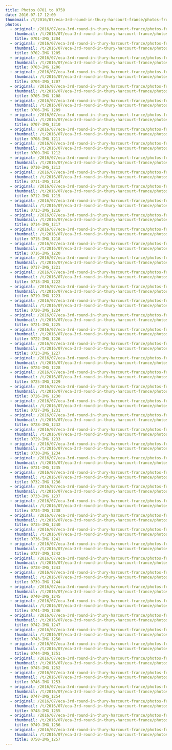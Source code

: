 ```yaml
---
title: Photos 0701 to 0750
date: 2016-07-17 12:00
thumbnail: /t/2016/07/eca-3rd-round-in-thury-harcourt-france/photos-from-sunday-17th/photos-0701-to-0750/0701-img_1204.jpg
photos:
  - original: /2016/07/eca-3rd-round-in-thury-harcourt-france/photos-from-sunday-17th/photos-0701-to-0750/0701-img_1204.jpg
    thumbnail: /t/2016/07/eca-3rd-round-in-thury-harcourt-france/photos-from-sunday-17th/photos-0701-to-0750/0701-img_1204.jpg
    title: 0701-IMG_1204
  - original: /2016/07/eca-3rd-round-in-thury-harcourt-france/photos-from-sunday-17th/photos-0701-to-0750/0702-img_1205.jpg
    thumbnail: /t/2016/07/eca-3rd-round-in-thury-harcourt-france/photos-from-sunday-17th/photos-0701-to-0750/0702-img_1205.jpg
    title: 0702-IMG_1205
  - original: /2016/07/eca-3rd-round-in-thury-harcourt-france/photos-from-sunday-17th/photos-0701-to-0750/0703-img_1206.jpg
    thumbnail: /t/2016/07/eca-3rd-round-in-thury-harcourt-france/photos-from-sunday-17th/photos-0701-to-0750/0703-img_1206.jpg
    title: 0703-IMG_1206
  - original: /2016/07/eca-3rd-round-in-thury-harcourt-france/photos-from-sunday-17th/photos-0701-to-0750/0704-img_1207.jpg
    thumbnail: /t/2016/07/eca-3rd-round-in-thury-harcourt-france/photos-from-sunday-17th/photos-0701-to-0750/0704-img_1207.jpg
    title: 0704-IMG_1207
  - original: /2016/07/eca-3rd-round-in-thury-harcourt-france/photos-from-sunday-17th/photos-0701-to-0750/0705-img_1208.jpg
    thumbnail: /t/2016/07/eca-3rd-round-in-thury-harcourt-france/photos-from-sunday-17th/photos-0701-to-0750/0705-img_1208.jpg
    title: 0705-IMG_1208
  - original: /2016/07/eca-3rd-round-in-thury-harcourt-france/photos-from-sunday-17th/photos-0701-to-0750/0706-img_1209.jpg
    thumbnail: /t/2016/07/eca-3rd-round-in-thury-harcourt-france/photos-from-sunday-17th/photos-0701-to-0750/0706-img_1209.jpg
    title: 0706-IMG_1209
  - original: /2016/07/eca-3rd-round-in-thury-harcourt-france/photos-from-sunday-17th/photos-0701-to-0750/0707-img_1210.jpg
    thumbnail: /t/2016/07/eca-3rd-round-in-thury-harcourt-france/photos-from-sunday-17th/photos-0701-to-0750/0707-img_1210.jpg
    title: 0707-IMG_1210
  - original: /2016/07/eca-3rd-round-in-thury-harcourt-france/photos-from-sunday-17th/photos-0701-to-0750/0708-img_1211.jpg
    thumbnail: /t/2016/07/eca-3rd-round-in-thury-harcourt-france/photos-from-sunday-17th/photos-0701-to-0750/0708-img_1211.jpg
    title: 0708-IMG_1211
  - original: /2016/07/eca-3rd-round-in-thury-harcourt-france/photos-from-sunday-17th/photos-0701-to-0750/0709-img_1212.jpg
    thumbnail: /t/2016/07/eca-3rd-round-in-thury-harcourt-france/photos-from-sunday-17th/photos-0701-to-0750/0709-img_1212.jpg
    title: 0709-IMG_1212
  - original: /2016/07/eca-3rd-round-in-thury-harcourt-france/photos-from-sunday-17th/photos-0701-to-0750/0710-img_1213.jpg
    thumbnail: /t/2016/07/eca-3rd-round-in-thury-harcourt-france/photos-from-sunday-17th/photos-0701-to-0750/0710-img_1213.jpg
    title: 0710-IMG_1213
  - original: /2016/07/eca-3rd-round-in-thury-harcourt-france/photos-from-sunday-17th/photos-0701-to-0750/0711-img_1214.jpg
    thumbnail: /t/2016/07/eca-3rd-round-in-thury-harcourt-france/photos-from-sunday-17th/photos-0701-to-0750/0711-img_1214.jpg
    title: 0711-IMG_1214
  - original: /2016/07/eca-3rd-round-in-thury-harcourt-france/photos-from-sunday-17th/photos-0701-to-0750/0712-img_1215.jpg
    thumbnail: /t/2016/07/eca-3rd-round-in-thury-harcourt-france/photos-from-sunday-17th/photos-0701-to-0750/0712-img_1215.jpg
    title: 0712-IMG_1215
  - original: /2016/07/eca-3rd-round-in-thury-harcourt-france/photos-from-sunday-17th/photos-0701-to-0750/0713-img_1216.jpg
    thumbnail: /t/2016/07/eca-3rd-round-in-thury-harcourt-france/photos-from-sunday-17th/photos-0701-to-0750/0713-img_1216.jpg
    title: 0713-IMG_1216
  - original: /2016/07/eca-3rd-round-in-thury-harcourt-france/photos-from-sunday-17th/photos-0701-to-0750/0714-img_1217.jpg
    thumbnail: /t/2016/07/eca-3rd-round-in-thury-harcourt-france/photos-from-sunday-17th/photos-0701-to-0750/0714-img_1217.jpg
    title: 0714-IMG_1217
  - original: /2016/07/eca-3rd-round-in-thury-harcourt-france/photos-from-sunday-17th/photos-0701-to-0750/0715-img_1218.jpg
    thumbnail: /t/2016/07/eca-3rd-round-in-thury-harcourt-france/photos-from-sunday-17th/photos-0701-to-0750/0715-img_1218.jpg
    title: 0715-IMG_1218
  - original: /2016/07/eca-3rd-round-in-thury-harcourt-france/photos-from-sunday-17th/photos-0701-to-0750/0716-img_1220.jpg
    thumbnail: /t/2016/07/eca-3rd-round-in-thury-harcourt-france/photos-from-sunday-17th/photos-0701-to-0750/0716-img_1220.jpg
    title: 0716-IMG_1220
  - original: /2016/07/eca-3rd-round-in-thury-harcourt-france/photos-from-sunday-17th/photos-0701-to-0750/0717-img_1221.jpg
    thumbnail: /t/2016/07/eca-3rd-round-in-thury-harcourt-france/photos-from-sunday-17th/photos-0701-to-0750/0717-img_1221.jpg
    title: 0717-IMG_1221
  - original: /2016/07/eca-3rd-round-in-thury-harcourt-france/photos-from-sunday-17th/photos-0701-to-0750/0718-img_1222.jpg
    thumbnail: /t/2016/07/eca-3rd-round-in-thury-harcourt-france/photos-from-sunday-17th/photos-0701-to-0750/0718-img_1222.jpg
    title: 0718-IMG_1222
  - original: /2016/07/eca-3rd-round-in-thury-harcourt-france/photos-from-sunday-17th/photos-0701-to-0750/0719-img_1223.jpg
    thumbnail: /t/2016/07/eca-3rd-round-in-thury-harcourt-france/photos-from-sunday-17th/photos-0701-to-0750/0719-img_1223.jpg
    title: 0719-IMG_1223
  - original: /2016/07/eca-3rd-round-in-thury-harcourt-france/photos-from-sunday-17th/photos-0701-to-0750/0720-img_1224.jpg
    thumbnail: /t/2016/07/eca-3rd-round-in-thury-harcourt-france/photos-from-sunday-17th/photos-0701-to-0750/0720-img_1224.jpg
    title: 0720-IMG_1224
  - original: /2016/07/eca-3rd-round-in-thury-harcourt-france/photos-from-sunday-17th/photos-0701-to-0750/0721-img_1225.jpg
    thumbnail: /t/2016/07/eca-3rd-round-in-thury-harcourt-france/photos-from-sunday-17th/photos-0701-to-0750/0721-img_1225.jpg
    title: 0721-IMG_1225
  - original: /2016/07/eca-3rd-round-in-thury-harcourt-france/photos-from-sunday-17th/photos-0701-to-0750/0722-img_1226.jpg
    thumbnail: /t/2016/07/eca-3rd-round-in-thury-harcourt-france/photos-from-sunday-17th/photos-0701-to-0750/0722-img_1226.jpg
    title: 0722-IMG_1226
  - original: /2016/07/eca-3rd-round-in-thury-harcourt-france/photos-from-sunday-17th/photos-0701-to-0750/0723-img_1227.jpg
    thumbnail: /t/2016/07/eca-3rd-round-in-thury-harcourt-france/photos-from-sunday-17th/photos-0701-to-0750/0723-img_1227.jpg
    title: 0723-IMG_1227
  - original: /2016/07/eca-3rd-round-in-thury-harcourt-france/photos-from-sunday-17th/photos-0701-to-0750/0724-img_1228.jpg
    thumbnail: /t/2016/07/eca-3rd-round-in-thury-harcourt-france/photos-from-sunday-17th/photos-0701-to-0750/0724-img_1228.jpg
    title: 0724-IMG_1228
  - original: /2016/07/eca-3rd-round-in-thury-harcourt-france/photos-from-sunday-17th/photos-0701-to-0750/0725-img_1229.jpg
    thumbnail: /t/2016/07/eca-3rd-round-in-thury-harcourt-france/photos-from-sunday-17th/photos-0701-to-0750/0725-img_1229.jpg
    title: 0725-IMG_1229
  - original: /2016/07/eca-3rd-round-in-thury-harcourt-france/photos-from-sunday-17th/photos-0701-to-0750/0726-img_1230.jpg
    thumbnail: /t/2016/07/eca-3rd-round-in-thury-harcourt-france/photos-from-sunday-17th/photos-0701-to-0750/0726-img_1230.jpg
    title: 0726-IMG_1230
  - original: /2016/07/eca-3rd-round-in-thury-harcourt-france/photos-from-sunday-17th/photos-0701-to-0750/0727-img_1231.jpg
    thumbnail: /t/2016/07/eca-3rd-round-in-thury-harcourt-france/photos-from-sunday-17th/photos-0701-to-0750/0727-img_1231.jpg
    title: 0727-IMG_1231
  - original: /2016/07/eca-3rd-round-in-thury-harcourt-france/photos-from-sunday-17th/photos-0701-to-0750/0728-img_1232.jpg
    thumbnail: /t/2016/07/eca-3rd-round-in-thury-harcourt-france/photos-from-sunday-17th/photos-0701-to-0750/0728-img_1232.jpg
    title: 0728-IMG_1232
  - original: /2016/07/eca-3rd-round-in-thury-harcourt-france/photos-from-sunday-17th/photos-0701-to-0750/0729-img_1233.jpg
    thumbnail: /t/2016/07/eca-3rd-round-in-thury-harcourt-france/photos-from-sunday-17th/photos-0701-to-0750/0729-img_1233.jpg
    title: 0729-IMG_1233
  - original: /2016/07/eca-3rd-round-in-thury-harcourt-france/photos-from-sunday-17th/photos-0701-to-0750/0730-img_1234.jpg
    thumbnail: /t/2016/07/eca-3rd-round-in-thury-harcourt-france/photos-from-sunday-17th/photos-0701-to-0750/0730-img_1234.jpg
    title: 0730-IMG_1234
  - original: /2016/07/eca-3rd-round-in-thury-harcourt-france/photos-from-sunday-17th/photos-0701-to-0750/0731-img_1235.jpg
    thumbnail: /t/2016/07/eca-3rd-round-in-thury-harcourt-france/photos-from-sunday-17th/photos-0701-to-0750/0731-img_1235.jpg
    title: 0731-IMG_1235
  - original: /2016/07/eca-3rd-round-in-thury-harcourt-france/photos-from-sunday-17th/photos-0701-to-0750/0732-img_1236.jpg
    thumbnail: /t/2016/07/eca-3rd-round-in-thury-harcourt-france/photos-from-sunday-17th/photos-0701-to-0750/0732-img_1236.jpg
    title: 0732-IMG_1236
  - original: /2016/07/eca-3rd-round-in-thury-harcourt-france/photos-from-sunday-17th/photos-0701-to-0750/0733-img_1237.jpg
    thumbnail: /t/2016/07/eca-3rd-round-in-thury-harcourt-france/photos-from-sunday-17th/photos-0701-to-0750/0733-img_1237.jpg
    title: 0733-IMG_1237
  - original: /2016/07/eca-3rd-round-in-thury-harcourt-france/photos-from-sunday-17th/photos-0701-to-0750/0734-img_1238.jpg
    thumbnail: /t/2016/07/eca-3rd-round-in-thury-harcourt-france/photos-from-sunday-17th/photos-0701-to-0750/0734-img_1238.jpg
    title: 0734-IMG_1238
  - original: /2016/07/eca-3rd-round-in-thury-harcourt-france/photos-from-sunday-17th/photos-0701-to-0750/0735-img_1240.jpg
    thumbnail: /t/2016/07/eca-3rd-round-in-thury-harcourt-france/photos-from-sunday-17th/photos-0701-to-0750/0735-img_1240.jpg
    title: 0735-IMG_1240
  - original: /2016/07/eca-3rd-round-in-thury-harcourt-france/photos-from-sunday-17th/photos-0701-to-0750/0736-img_1241.jpg
    thumbnail: /t/2016/07/eca-3rd-round-in-thury-harcourt-france/photos-from-sunday-17th/photos-0701-to-0750/0736-img_1241.jpg
    title: 0736-IMG_1241
  - original: /2016/07/eca-3rd-round-in-thury-harcourt-france/photos-from-sunday-17th/photos-0701-to-0750/0737-img_1242.jpg
    thumbnail: /t/2016/07/eca-3rd-round-in-thury-harcourt-france/photos-from-sunday-17th/photos-0701-to-0750/0737-img_1242.jpg
    title: 0737-IMG_1242
  - original: /2016/07/eca-3rd-round-in-thury-harcourt-france/photos-from-sunday-17th/photos-0701-to-0750/0738-img_1243.jpg
    thumbnail: /t/2016/07/eca-3rd-round-in-thury-harcourt-france/photos-from-sunday-17th/photos-0701-to-0750/0738-img_1243.jpg
    title: 0738-IMG_1243
  - original: /2016/07/eca-3rd-round-in-thury-harcourt-france/photos-from-sunday-17th/photos-0701-to-0750/0739-img_1244.jpg
    thumbnail: /t/2016/07/eca-3rd-round-in-thury-harcourt-france/photos-from-sunday-17th/photos-0701-to-0750/0739-img_1244.jpg
    title: 0739-IMG_1244
  - original: /2016/07/eca-3rd-round-in-thury-harcourt-france/photos-from-sunday-17th/photos-0701-to-0750/0740-img_1245.jpg
    thumbnail: /t/2016/07/eca-3rd-round-in-thury-harcourt-france/photos-from-sunday-17th/photos-0701-to-0750/0740-img_1245.jpg
    title: 0740-IMG_1245
  - original: /2016/07/eca-3rd-round-in-thury-harcourt-france/photos-from-sunday-17th/photos-0701-to-0750/0741-img_1246.jpg
    thumbnail: /t/2016/07/eca-3rd-round-in-thury-harcourt-france/photos-from-sunday-17th/photos-0701-to-0750/0741-img_1246.jpg
    title: 0741-IMG_1246
  - original: /2016/07/eca-3rd-round-in-thury-harcourt-france/photos-from-sunday-17th/photos-0701-to-0750/0742-img_1247.jpg
    thumbnail: /t/2016/07/eca-3rd-round-in-thury-harcourt-france/photos-from-sunday-17th/photos-0701-to-0750/0742-img_1247.jpg
    title: 0742-IMG_1247
  - original: /2016/07/eca-3rd-round-in-thury-harcourt-france/photos-from-sunday-17th/photos-0701-to-0750/0743-img_1250.jpg
    thumbnail: /t/2016/07/eca-3rd-round-in-thury-harcourt-france/photos-from-sunday-17th/photos-0701-to-0750/0743-img_1250.jpg
    title: 0743-IMG_1250
  - original: /2016/07/eca-3rd-round-in-thury-harcourt-france/photos-from-sunday-17th/photos-0701-to-0750/0744-img_1251.jpg
    thumbnail: /t/2016/07/eca-3rd-round-in-thury-harcourt-france/photos-from-sunday-17th/photos-0701-to-0750/0744-img_1251.jpg
    title: 0744-IMG_1251
  - original: /2016/07/eca-3rd-round-in-thury-harcourt-france/photos-from-sunday-17th/photos-0701-to-0750/0745-img_1252.jpg
    thumbnail: /t/2016/07/eca-3rd-round-in-thury-harcourt-france/photos-from-sunday-17th/photos-0701-to-0750/0745-img_1252.jpg
    title: 0745-IMG_1252
  - original: /2016/07/eca-3rd-round-in-thury-harcourt-france/photos-from-sunday-17th/photos-0701-to-0750/0746-img_1253.jpg
    thumbnail: /t/2016/07/eca-3rd-round-in-thury-harcourt-france/photos-from-sunday-17th/photos-0701-to-0750/0746-img_1253.jpg
    title: 0746-IMG_1253
  - original: /2016/07/eca-3rd-round-in-thury-harcourt-france/photos-from-sunday-17th/photos-0701-to-0750/0747-img_1254.jpg
    thumbnail: /t/2016/07/eca-3rd-round-in-thury-harcourt-france/photos-from-sunday-17th/photos-0701-to-0750/0747-img_1254.jpg
    title: 0747-IMG_1254
  - original: /2016/07/eca-3rd-round-in-thury-harcourt-france/photos-from-sunday-17th/photos-0701-to-0750/0748-img_1255.jpg
    thumbnail: /t/2016/07/eca-3rd-round-in-thury-harcourt-france/photos-from-sunday-17th/photos-0701-to-0750/0748-img_1255.jpg
    title: 0748-IMG_1255
  - original: /2016/07/eca-3rd-round-in-thury-harcourt-france/photos-from-sunday-17th/photos-0701-to-0750/0749-img_1256.jpg
    thumbnail: /t/2016/07/eca-3rd-round-in-thury-harcourt-france/photos-from-sunday-17th/photos-0701-to-0750/0749-img_1256.jpg
    title: 0749-IMG_1256
  - original: /2016/07/eca-3rd-round-in-thury-harcourt-france/photos-from-sunday-17th/photos-0701-to-0750/0750-img_1257.jpg
    thumbnail: /t/2016/07/eca-3rd-round-in-thury-harcourt-france/photos-from-sunday-17th/photos-0701-to-0750/0750-img_1257.jpg
    title: 0750-IMG_1257
---
```


